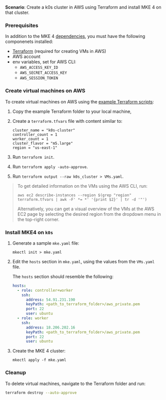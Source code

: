 **Scenario**: Create a k0s cluster in AWS using Terraform and install MKE 4 on that cluster.

### Prerequisites

In addition to the MKE 4 [dependencies](../installation.md#dependencies), you must have the following componenets installed:

* [Terraform](https://developer.hashicorp.com/terraform/tutorials/aws-get-started/install-cli)
  (required for creating VMs in AWS)
* AWS account
* env variables, set for AWS CLI:
  - `AWS_ACCESS_KEY_ID`
  - `AWS_SECRET_ACCESS_KEY`
  - `AWS_SESSION_TOKEN`

### Create virtual machines on AWS

To create virtual machines on AWS using the
[example Terraform scripts](./terraform/):

1. Copy the example Terraform folder to your local machine,

2. Create a `terraform.tfvars` file with content similar to:
   ```
   cluster_name = "k0s-cluster"
   controller_count = 1
   worker_count = 1
   cluster_flavor = "m5.large"
   region = "us-east-1"
   ```
3. Run `terraform init`.
4. Run `terraform apply -auto-approve`.
5. Run `terraform output --raw k0s_cluster > VMs.yaml`.

> To get detailed information on the VMs using the AWS CLI, run:
> ```
> aws ec2 describe-instances --region $(grep "region" terraform.tfvars | awk -F' *= *' '{print $2}' | tr -d '"')
> ```
> Alternatively, you can get a visual overview of the VMs at the AWS EC2 page
> by selecting the desired region from the dropdown menu in the top-right
> corner.

### Install MKE4 on `k0s`

1. Generate a sample `mke.yaml` file:

   ```shell
   mkectl init > mke.yaml
   ```

2. Edit the `hosts` section in `mke.yaml`, using the values from the `VMs.yaml`
   file.

   The `hosts` section should resemble the following:

   ```yaml
   hosts:
     - role: controller+worker
       ssh:
         address: 54.91.231.190
         keyPath: <path_to_terraform_folder>/aws_private.pem
         port: 22
         user: ubuntu
     - role: worker
       ssh:
         address: 18.206.202.16
         keyPath: <path_to_terraform_folder>/aws_private.pem
         port: 22
         user: ubuntu
   ```

3. Create the MKE 4 cluster:

   ```shell
   mkectl apply -f mke.yaml
   ```

### Cleanup

To delete virtual machines, navigate to the Terraform folder and run:

``` bash
terraform destroy --auto-approve
```
